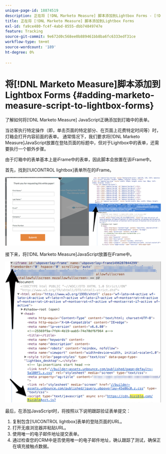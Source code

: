 ```yaml
---
unique-page-id: 18874519
description: 正在将 [!DNL Marketo Measure] 脚本添加到Lightbox Forms - [!DNL Marketo Measure]
title: 正在将 [!DNL Marketo Measure] 脚本添加到Lightbox Forms
exl-id: fa9ce480-fc4f-4abd-8555-dbb74849747e
feature: Tracking
source-git-commit: 9e672d0c568ee0b889461bb8ba6fc6333edf31ce
workflow-type: tm+mt
source-wordcount: '189'
ht-degree: 0%

---
```


# 将[!DNL Marketo Measure]脚本添加到Lightbox Forms {#adding-marketo-measure-script-to-lightbox-forms}

了解如何将[!DNL Marketo Measure] JavaScript正确添加到灯箱中的表单。

当访客执行特定操作（即，单击页面的特定部分、在页面上花费特定时间等）时，灯箱会打开内容前面的表单。 通常情况下，我们要求将[!DNL Marketo Measure]JavaScript放置在登陆页面的标题中，但对于Lightbox中的表单，还需要执行一个额外步骤。

由于灯箱中的表单基本上是iFrame中的表单，因此脚本会放置在该iFrame中。

首先，找到[!UICONTROL lightbox]表单所在的iFrame。

![](assets/1.png)

接下来，将[!DNL Marketo Measure]JavaScript放置在iFrame中。

![](assets/2.png)

最后，在添加JavaScript时，将按照以下说明跟踪验证表单提交：

1. 复制包含[!UICONTROL lightbox]表单的登陆页面的URL。
1. 打开无痕浏览器并粘贴URL。
1. 使用唯一的电子邮件地址提交表单。
1. 通过检查您的CRM中是否使用唯一的电子邮件地址，确认跟踪了测试，确保正在填充接触点数据。
